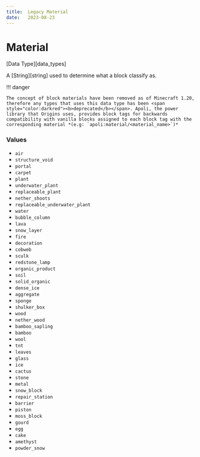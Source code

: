 ```yaml
---
title:	Legacy Material
date:	2023-08-23
---
```


#	Material

[Data Type][data_types]

A [String][string] used to determine what a block classify as.

!!!	danger

	The concept of block materials have been removed as of Minecraft 1.20, therefore any types that uses this data type has been <span style="color:darkred"><b>deprecated</b></span>. Apoli, the power library that Origins uses, provides block tags for backwards compatibility with vanilla blocks assigned to each block tag with the corresponding material *(e.g: `apoli:material/<material_name>`)*


###	Values

* `air`
* `structure_void`
* `portal`
* `carpet`
* `plant`
* `underwater_plant`
* `replaceable_plant`
* `nether_shoots`
* `replaceable_underwater_plant`
* `water`
* `bubble_column`
* `lava`
* `snow_layer`
* `fire`
* `decoration`
* `cobweb`
* `sculk`
* `redstone_lamp`
* `organic_product`
* `soil`
* `solid_organic`
* `dense_ice`
* `aggregate`
* `sponge`
* `shulker_box`
* `wood`
* `nether_wood`
* `bamboo_sapling`
* `bamboo`
* `wool`
* `tnt`
* `leaves`
* `glass`
* `ice`
* `cactus`
* `stone`
* `metal`
* `snow_block`
* `repair_station`
* `barrier`
* `piston`
* `moss_block`
* `gourd`
* `egg`
* `cake`
* `amethyst`
* `powder_snow`
